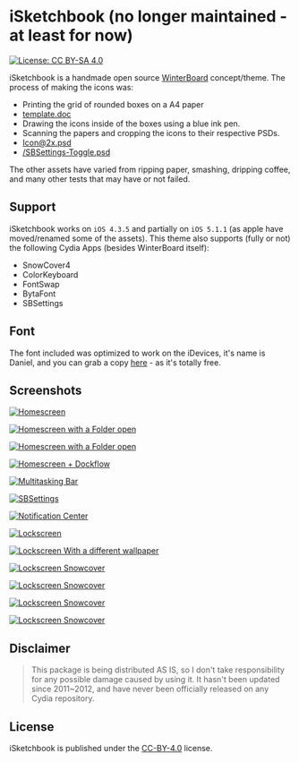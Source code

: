 # iSketchbook (no longer maintained - at least for now)

[![License: CC BY-SA 4.0](https://img.shields.io/badge/License-CC%20BY--SA%204.0-lightgrey.svg)](http://creativecommons.org/licenses/by-sa/4.0/)

iSketchbook is a handmade open source [WinterBoard](https://www.theiphonewiki.com/wiki/WinterBoard) concept/theme.
The process of making the icons was:
- Printing the grid of rounded boxes on a A4 paper
 - [template.doc](/tempalte.doc)
- Drawing the icons inside of the boxes using a blue ink pen.
- Scanning the papers and cropping the icons to their respective PSDs.
 - [Icon@2x.psd](/PSDs/Icon@2x.psd)
 - [/SBSettings-Toggle.psd](/PSDs/SBSettings-Toggle.psd)

The other assets have varied from ripping paper, smashing, dripping coffee, and many other tests that may have or not failed.

## Support

iSketchbook works on `iOS 4.3.5` and partially on `iOS 5.1.1` (as apple have moved/renamed some of the assets).
This theme also supports (fully or not) the following Cydia Apps (besides WinterBoard itself):
- SnowCover4
- ColorKeyboard
- FontSwap
- BytaFont
- SBSettings

## Font

The font included was optimized to work on the iDevices, it's name is Daniel, and you can grab a copy [here](http://www.dafont.com/pt/daniel.font) - as it's totally free.

## Screenshots

[![Homescreen](../isketchbook-screenshots/images/homescreen.PNG)](../isketchbook-screenshots/images/homescreen.PNG)

[![Homescreen with a Folder open](../isketchbook-screenshots/images/homescreen-folder-02.PNG)](../isketchbook-screenshots/images/homescreen-folder-02.PNG)

[![Homescreen with a Folder open](../isketchbook-screenshots/images/homescreen-folder-03.PNG)](../isketchbook-screenshots/images/homescreen-folder-03.PNG)

[![Homescreen + Dockflow](../isketchbook-screenshots/images/homescreen-dockflow.PNG)](../isketchbook-screenshots/images/homescreen-dockflow.PNG)

[![Multitasking Bar](../isketchbook-screenshots/images/multitasking-bar-01.PNG)](../isketchbook-screenshots/images/multitasking-bar-01.PNG)

[![SBSettings](../isketchbook-screenshots/images/sbsettings-01.PNG)](../isketchbook-screenshots/images/sbsettings-01.PNG)

[![Notification Center](../isketchbook-screenshots/images/notification-center-01.PNG)](../isketchbook-screenshots/images/notification-center-01.PNG)

[![Lockscreen](../isketchbook-screenshots/images/lockscreen-01.PNG)](../isketchbook-screenshots/images/lockscreen-01.PNG)

[![Lockscreen With a different wallpaper](../isketchbook-screenshots/images/lockscreen-02.PNG)](../isketchbook-screenshots/images/lockscreen-02.PNG)

[![Lockscreen Snowcover](../isketchbook-screenshots/images/lockscreen-03-snowcover.PNG)](../isketchbook-screenshots/images/lockscreen-03-snowcover.PNG)

[![Lockscreen Snowcover](../isketchbook-screenshots/images/lockscreen-06.PNG)](../isketchbook-screenshots/images/lockscreen-06.PNG)

[![Lockscreen Snowcover](../isketchbook-screenshots/images/lockscreen-04-notification.PNG)](../isketchbook-screenshots/images/lockscreen-04-notification.PNG)

[![Lockscreen Snowcover](../isketchbook-screenshots/images/lockscreen-05-charging.PNG)](../isketchbook-screenshots/images/lockscreen-05-charging.PNG)

## Disclaimer

> This package is being distributed AS IS, so I don't take responsibility for any possible damage caused by using it. It hasn't been updated since 2011~2012, and have never been officially released on any Cydia repository.

## License

iSketchbook is published under the [CC-BY-4.0](/LICENSE) license.
